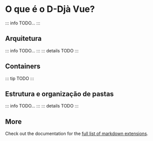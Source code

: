 # O que é o D-Djà Vue?

::: info
TODO...
:::

## Arquitetura

::: info
TODO...
:::
::: details
TODO
:::

## Containers

::: tip
TODO
:::

## Estrutura e organização de pastas

::: info
TODO...
:::
::: details
TODO
:::


## More

Check out the documentation for the [full list of markdown extensions](https://vitepress.dev/guide/markdown).
